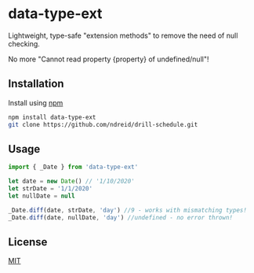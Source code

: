# data-type-ext

Lightweight, type-safe "extension methods" to remove the need of null checking.

No more "Cannot read property {property} of undefined/null"!

## Installation

Install using [npm](https://www.npmjs.com/get-npm)

```sh
npm install data-type-ext
git clone https://github.com/ndreid/drill-schedule.git
```

## Usage

```js
import { _Date } from 'data-type-ext'

let date = new Date() // '1/10/2020'
let strDate = '1/1/2020'
let nullDate = null

_Date.diff(date, strDate, 'day') //9 - works with mismatching types!
_Date.diff(date, nullDate, 'day') //undefined - no error thrown!
```

## License
[MIT](https://choosealicense.com/licenses/mit/)
